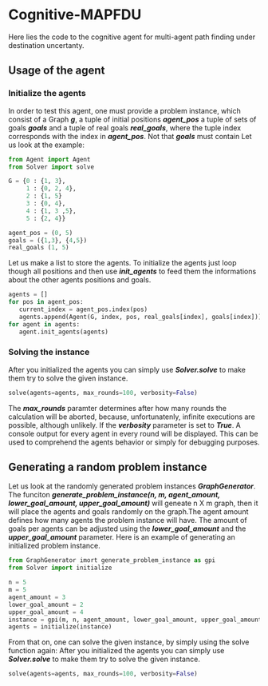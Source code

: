 # Cognitive-MAPFDU
Here lies the code to the cognitive agent for multi-agent path finding under destination uncertanty.

## Usage of the agent
### Initialize the agents
In order to test this agent, one must provide a problem instance, which consist of a Graph **_g_**, a tuple of initial positions **_agent\_pos_** a tuple of sets of goals **_goals_** and a tuple of real goals **_real\_goals_**, where the tuple index corresponds with the index in **_agent\_pos_**. Not that **_goals_** must contain Let us look at the example:

```python
from Agent import Agent
from Solver import solve

G = {0 : {1, 3},
     1 : {0, 2, 4},
     2 : {1, 5}
     3 : {0, 4},
     4 : {1, 3 ,5},
     5 : {2, 4}} 

agent_pos = (0, 5)
goals = ({1,3}, {4,5})
real_goals (1, 5)
```
 Let us make a list to store the agents. To initialize the agents just loop though all positions and then use **_init\_agents_** to feed them the informations about the other agents positions and goals.
 
 ```python
 agents = []
for pos in agent_pos:
    current_index = agent_pos.index(pos)
    agents.append(Agent(G, index, pos, real_goals[index], goals[index]))
for agent in agents:
    agent.init_agents(agents)
```
### Solving the instance
After you initialized the agents you can simply use **_Solver.solve_** to make them try to solve the given instance.
 ```python
solve(agents=agents, max_rounds=100, verbosity=False)
```
The **_max_rounds_** paramter determines after how many rounds the calculation will be aborted, because, unfortunatenly, infinite executions are possible, although unlikely. If the **_verbosity_** parameter is set to **_True_**. A console output for every agent in every round will be displayed. This can be used to comprehend the agents behavior or simply for debugging purposes.
## Generating a random problem instance
Let us look at the randomly generated problem instances **_GraphGenerator_**. The funciton **_generate\_problem\_instance(n, m, agent\_amount, lower\_goal\_amount, upper\_goal\_amount)_** will geneate n X m graph, then it will place the agents and goals randomly on the graph.The agent amount defines how many agents the problem instance will have. The amount of goals per agents can be adjusted using the **_lower\_goal\_amount_** and the **_upper\_goal\_amount_** parameter.
Here is an example of generating an initialized problem instance.
 ```python
from GraphGenerator imort generate_problem_instance as gpi
from Solver import initialize

n = 5
m = 5
agent_amount = 3
lower_goal_amount = 2
upper_goal_amount = 4
instance = gpi(m, n, agent_amount, lower_goal_amount, upper_goal_amount)
 agents = initialize(instance)
```
From that on, one can solve the given instance, by simply using the solve function again:
After you initialized the agents you can simply use **_Solver.solve_** to make them try to solve the given instance.
 ```python
solve(agents=agents, max_rounds=100, verbosity=False)
```
